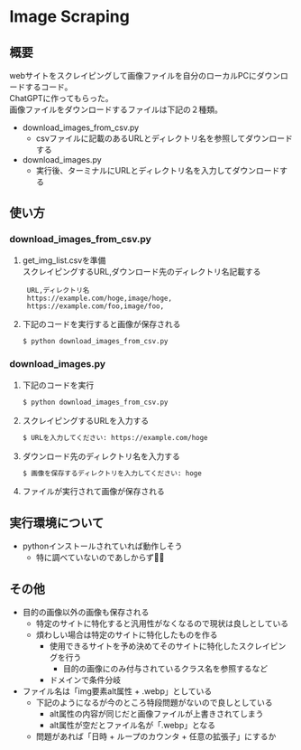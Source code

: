 # Image Scraping

## 概要
webサイトをスクレイピングして画像ファイルを自分のローカルPCにダウンロードするコード。  
ChatGPTに作ってもらった。  
画像ファイルをダウンロードするファイルは下記の２種類。
- download_images_from_csv.py
  - csvファイルに記載のあるURLとディレクトリ名を参照してダウンロードする
- download_images.py
  - 実行後、ターミナルにURLとディレクトリ名を入力してダウンロードする

## 使い方
### download_images_from_csv.py
1. get_img_list.csvを準備  
   スクレイピングするURL,ダウンロード先のディレクトリ名記載する
   ```.csv
    URL,ディレクトリ名
    https://example.com/hoge,image/hoge,
    https://example.com/foo,image/foo,
   ```
2. 下記のコードを実行すると画像が保存される  
   ```.sh
   $ python download_images_from_csv.py
   ```
### download_images.py
1. 下記のコードを実行
   ```.sh
   $ python download_images_from_csv.py
   ```
2. スクレイピングするURLを入力する
   ```.sh
   $ URLを入力してください: https://example.com/hoge
   ```
3. ダウンロード先のディレクトリ名を入力する
   ```.sh
   $ 画像を保存するディレクトリを入力してください: hoge
   ```
4. ファイルが実行されて画像が保存される
## 実行環境について
- pythonインストールされていれば動作しそう
  - 特に調べていないのであしからず🙇‍♂️
## その他
- 目的の画像以外の画像も保存される
  - 特定のサイトに特化すると汎用性がなくなるので現状は良しとしている
  - 煩わしい場合は特定のサイトに特化したものを作る
    - 使用できるサイトを予め決めてそのサイトに特化したスクレイピングを行う
      - 目的の画像にのみ付与されているクラス名を参照するなど
    - ドメインで条件分岐
- ファイル名は「img要素alt属性 + .webp」としている
  - 下記のようになるが今のところ特段問題がないので良しとしている
    - alt属性の内容が同じだと画像ファイルが上書きされてしまう 
    - alt属性が空だとファイル名が「.webp」となる
  - 問題があれば「日時 + ループのカウンタ + 任意の拡張子」にするか